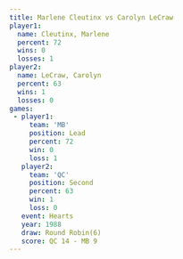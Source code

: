 ```yaml
---
title: Marlene Cleutinx vs Carolyn LeCraw
player1:                 
  name: Cleutinx, Marlene
  percent: 72            
  wins: 0                
  losses: 1              
player2:                 
  name: LeCraw, Carolyn  
  percent: 63            
  wins: 1                
  losses: 0              
games:
 - player1:        
     team: 'MB'    
     position: Lead
     percent: 72   
     win: 0        
     loss: 1       
   player2:          
     team: 'QC'      
     position: Second
     percent: 63     
     win: 1          
     loss: 0         
   event: Hearts       
   year: 1988          
   draw: Round Robin(6)
   score: QC 14 - MB 9 
---
```

